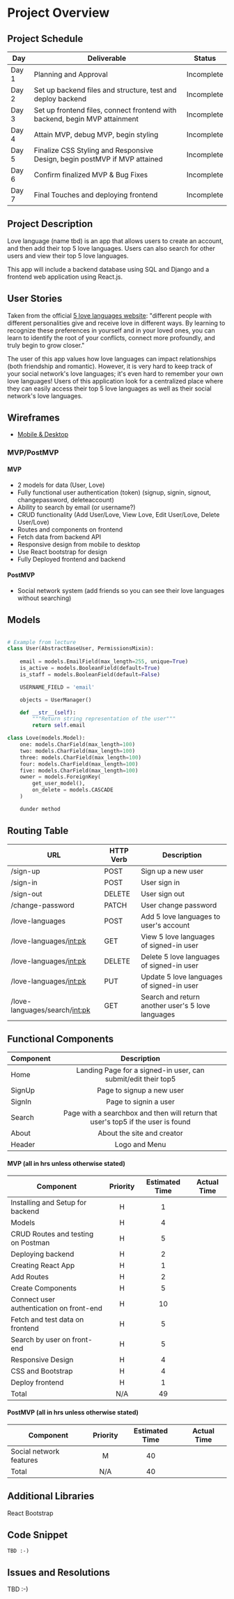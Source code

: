 # Project Overview

## Project Schedule

| Day   | Deliverable                          | Status     |
| ----- | ------------------------------------ | ---------- |
| Day 1 | Planning and Approval                | Incomplete |
| Day 2 | Set up backend files and structure, test and deploy backend | Incomplete |
| Day 3 | Set up frontend files, connect frontend with backend, begin MVP attainment | Incomplete |
| Day 4 | Attain MVP, debug MVP, begin styling | Incomplete |
| Day 5 | Finalize CSS Styling and Responsive Design, begin postMVP if MVP attained | Incomplete |
| Day 6 | Confirm finalized MVP & Bug Fixes | Incomplete |
| Day 7 | Final Touches and deploying frontend | Incomplete |

## Project Description

Love language (name tbd) is an app that allows users to create an account, and then add their top 5 love languages. Users can also search for other users and view their top 5 love languages. 

This app will include a backend database using SQL and Django and a frontend web application using React.js.

## User Stories

Taken from the official [5 love languages website](https://www.5lovelanguages.com/learn): "different people with different personalities give and receive love in different ways. By learning to recognize these preferences in yourself and in your loved ones, you can learn to identify the root of your conflicts, connect more profoundly, and truly begin to grow closer."

The user of this app values how love languages can impact relationships (both friendship and romantic). However, it is very hard to keep track of your social network's love languages; it's even hard to remember your own love languages! Users of this application look for a centralized place where they can easily access their top 5 love languages as well as their social network's love languages.  

## Wireframes

- [Mobile & Desktop](https://s3.amazonaws.com/assets.mockflow.com/app/wireframepro/company/C9c1df959635a4aee914f74a5cf3d9a7b/projects/M40WmDPcunb/pages/0aea6d2b5be04142ac95939134f00557/image/0aea6d2b5be04142ac95939134f00557.png?1648237490386)

### MVP/PostMVP

#### MVP

- 2 models for data (User, Love)
- Fully functional user authentication (token) (signup, signin, signout, changepassword, deleteaccount)
- Ability to search by email (or username?)
- CRUD functionality (Add User/Love, View Love, Edit User/Love, Delete User/Love)
- Routes and components on frontend 
- Fetch data from backend API
- Responsive design from mobile to desktop
- Use React bootstrap for design
- Fully Deployed frontend and backend

#### PostMVP

- Social network system (add friends so you can see their love languages without searching)

## Models

```py

# Example from lecture
class User(AbstractBaseUser, PermissionsMixin):
    
    email = models.EmailField(max_length=255, unique=True)
    is_active = models.BooleanField(default=True)
    is_staff = models.BooleanField(default=False)

    USERNAME_FIELD = 'email'

    objects = UserManager()

    def __str__(self):
        """Return string representation of the user"""
        return self.email

class Love(models.Model):
    one: models.CharField(max_length=100)
    two: models.CharField(max_length=100)
    three: models.CharField(max_length=100)
    four: models.CharField(max_length=100)
    five: models.CharField(max_length=100)
    owner = models.ForeignKey(
        get_user_model(),
        on_delete = models.CASCADE
    )

    dunder method 
```

## Routing Table

| **URL**     | **HTTP Verb** | **Description** |
| ----------- | ------------- | ---------------- |
| /sign-up | POST | Sign up a new user |
| /sign-in | POST | User sign in |
| /sign-out | DELETE | User sign out |
| /change-password | PATCH | User change password |
| /love-languages | POST | Add 5 love languages to user's account |
| /love-languages/<int:pk> | GET | View 5 love languages of signed-in user |
| /love-languages/<int:pk> | DELETE | Delete 5 love languages of signed-in user |
| /love-languages/<int:pk> | PUT | Update 5 love languages of signed-in user |
| /love-languages/search/<int:pk> | GET | Search and return another user's 5 love languages |

## Functional Components 

| Component                      |                   Description                    |
| ------------------------------ | :----------------------------------------------: |
| Home | Landing Page for a signed-in user, can submit/edit their top5 |
| SignUp | Page to signup a new user |
| SignIn |  Page to signin a user  |
| Search | Page with a searchbox and then will return that user's top5 if the user is found |
| About | About the site and creator |
| Header | Logo and Menu |

#### MVP (all in hrs unless otherwise stated)

| Component                          | Priority | Estimated Time | Actual Time |
| ---------------------------------- | :------: | :------------: | :---------: |
| Installing and Setup for backend   |    H     |      1       |           |
| Models                             |    H     |      4       |           |
| CRUD Routes and testing on Postman |    H     |      5       |           |
| Deploying backend                  |    H     |     2      |           |
| Creating React App                 |    H     |      1       |           |
| Add Routes                         |    H     |      2       |           |
| Create Components                  |    H     |      5       |           |
| Connect user authentication on front-end                  |    H     |      10       |           |
| Fetch and test data on frontend    |    H     |      5       |           |
| Search by user on front-end    |    H     |      5       |           |
| Responsive Design                  |    H     |      4       |           |
| CSS and Bootstrap                  |    H     |      4       |           |
| Deploy frontend                    |    H     |      1       |           |
| Total                              |    N/A     | 49 |           |

#### PostMVP (all in hrs unless otherwise stated)

| Component            | Priority | Estimated Time | Actual Time |
| -------------------- | :------: | :------------: | :---------: |
| Social network features              |    M    |      40       |           |
| Total                |    N/A     |      40      |           |

## Additional Libraries
React Bootstrap
## Code Snippet

```
TBD :-) 
```

## Issues and Resolutions
TBD :-)
